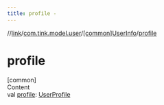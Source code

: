 ```yaml
---
title: profile -
---
```

//[link](../../index.md)/[com.tink.model.user](../index.md)/[[common]UserInfo](index.md)/[profile](profile.md)



# profile  
[common]  
Content  
val [profile](profile.md): [UserProfile](../[common]-user-profile/index.md)  



